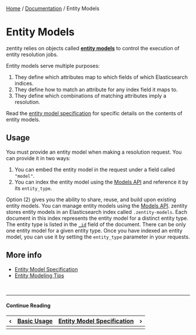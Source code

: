 [Home](/) / [Documentation](/docs) / Entity Models


# <a name="entity-models"></a>Entity Models


zentity relies on objects called **[entity models](/docs/entity-models/specification)**
to control the execution of entity resolution jobs.

Entity models serve multiple purposes:

1. They define which attributes map to which fields of which Elasticsearch indices.
2. They define how to match an attribute for any index field it maps to.
3. They define which combinations of matching attributes imply a resolution.

Read the [entity model specification](/docs/entity-models/specification) for
specific details on the contents of entity models.


## <a name="usage"></a>Usage

You must provide an entity model when making a resolution request. You can
provide it in two ways:

1. You can embed the entity model in the request under a field called `"model"`.
2. You can index the entity model using the [Models API](/docs/rest-apis/models-api) and reference it by its `entity_type`.

Option (2) gives you the ability to share, reuse, and build upon existing entity
models. You can manage entity models using the [Models API](REST-APIs#models-api).
zentity stores entity models in an Elasticsearch index called `.zentity-models`.
Each document in this index represents the entity model for a distinct entity
type. The entity type is listed in the [`_id`](https://www.elastic.co/guide/en/elasticsearch/reference/current/mapping-id-field.html)
field of the document. There can be only one entity model for a given entity type.
Once you have indexed an entity model, you can use it by setting the `entity_type`
parameter in your requests.


## More info

- [Entity Model Specification](/docs/entity-models/specification)
- [Entity Modeling Tips](/docs/entity-models/tips)


&nbsp;

----

#### Continue Reading

|&#8249;|[Basic Usage](/docs/basic-usage)|[Entity Model Specification](/docs/entity-models/specification)|&#8250;|
|:---|:---|---:|---:|
|    |    |    |    |
